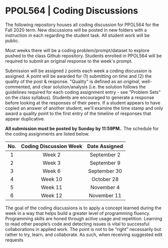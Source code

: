 # PPOL564 | Coding Discussions

The following repository houses all coding discussion for PPOL564 for the Fall 2020 term. New discussions will be posted in new folders with a instruction in each regarding the student task. All student work will be public. 

Most weeks there will be a coding problem/prompt/dataset to explore pushed to the class Github repository. Students enrolled in PPOL564 will be required to submit an original response to the week's prompt. 

Submission will be assigned `2` points each week a coding discussion is assigned. A point will be awarded for (1) submitting on time and (2) the quality of the post & response. "Quality" is defined as an _original_, well-commented, and clear solution/analysis (i.e. the solution follows the guidelines required for each coding assignment entry - see "Problem Sets" on the class syllabus). Students are encouraged to generate a response before looking at the responses of their peers. If a student appears to have copied an answer of another student, we'll examine the time stamp and only award a quality point to the first entry of the timeline of responses that appear duplicative. 

**All submission must be posted by Sunday by 11:59PM.**. The schedule for the coding assignments are listed below.

| No.   | Coding Discussion Week | Date Assigned |
|:-----:|:-----------------------:|:---------------:|
   1  |        Week 2         |  September 2 
   2  |        Week 3         |  September 9 
   3  |        Week 6         |  September 30
   4  |        Week 10        |  October 28
   5  |        Week 11        |  November 4
   6  |        Week 12        |  November 11
   
The goal of the coding discussions is to apply a concept learned during the week in a way that helps build a greater level of programming fluency. Programming skills are honed through active usage and repetition. Learning to read other people’s code and detecting issues is vital to successful collaborations in applied work. The point is not to be “right” necessarily but rather to try, learn, and collaborate. As such, when receiving suggested edit requests



